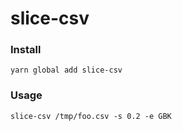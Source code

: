 # slice-csv

### Install

`yarn global add slice-csv`

### Usage

`slice-csv /tmp/foo.csv -s 0.2 -e GBK`
